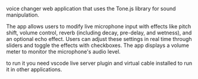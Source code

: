 voice changer web application that uses the Tone.js library for sound manipulation.

The app allows users to modify live microphone input with effects like pitch shift, volume control, reverb (including decay, pre-delay, and wetness), and an optional echo effect. Users can adjust these settings in real time through sliders and toggle the effects with checkboxes. The app displays a volume meter to monitor the microphone's audio level.


to run it you need vscode live server plugin and virtual cable installed to run it in other applications.
